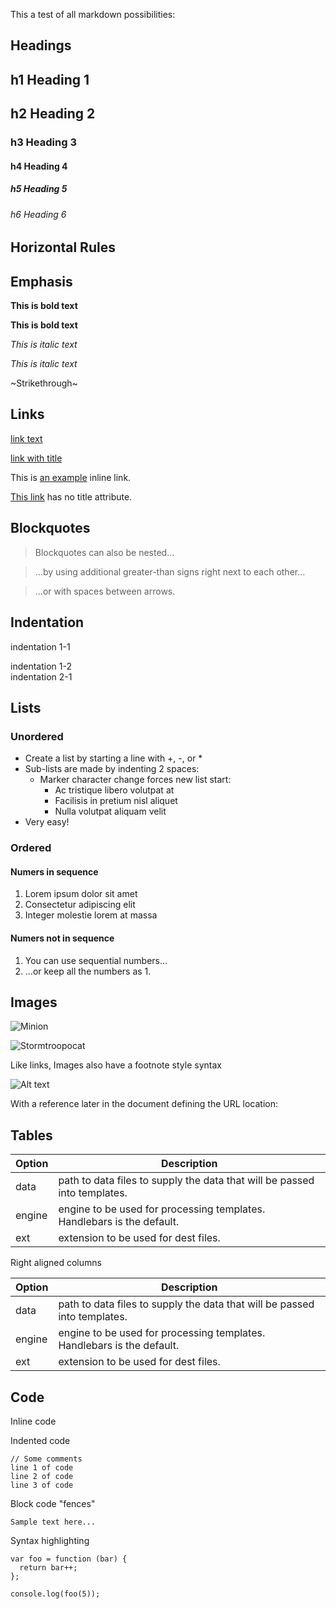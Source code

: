 This a test of all markdown possibilities:

## Headings

## h1 Heading 1

## h2 Heading 2

### h3 Heading 3

#### h4 Heading 4

##### h5 Heading 5

###### h6 Heading 6

## Horizontal Rules

## Emphasis

**This is bold text**

**This is bold text**

_This is italic text_

_This is italic text_

~Strikethrough~

## Links

[link text](http://dev.nodeca.com)

[link with title](http://nodeca.github.io/pica/demo/)

This is [an example](http://example.com/) inline link.

[This link](http://example.net/) has no title attribute.

## Blockquotes

> Blockquotes can also be nested...

> ...by using additional greater-than signs right next to each other...

> ...or with spaces between arrows.

## Indentation

indentation 1-1

indentation 1-2  
indentation 2-1

## Lists

### Unordered

- Create a list by starting a line with +, -, or \*
- Sub-lists are made by indenting 2 spaces:
  - Marker character change forces new list start:
    - Ac tristique libero volutpat at
    - Facilisis in pretium nisl aliquet
    - Nulla volutpat aliquam velit
- Very easy!

### Ordered

#### Numers in sequence

1.  Lorem ipsum dolor sit amet
2.  Consectetur adipiscing elit
3.  Integer molestie lorem at massa

#### Numers not in sequence

1.  You can use sequential numbers...
2.  ...or keep all the numbers as 1.

## Images

![Minion](https://octodex.github.com/images/dinotocat.png)

![Stormtroopocat](https://octodex.github.com/images/saritocat.png)

Like links, Images also have a footnote style syntax

![Alt text](https://octodex.github.com/images/daftpunktocat-thomas.gif)

With a reference later in the document defining the URL location:

## Tables

| Option | Description                                                               |
|--------|---------------------------------------------------------------------------|
| data   | path to data files to supply the data that will be passed into templates. |
| engine | engine to be used for processing templates. Handlebars is the default.    |
| ext    | extension to be used for dest files.                                      |

Right aligned columns

| Option | Description                                                               |
|--------|---------------------------------------------------------------------------|
| data   | path to data files to supply the data that will be passed into templates. |
| engine | engine to be used for processing templates. Handlebars is the default.    |
| ext    | extension to be used for dest files.                                      |

## Code

Inline code

Indented code

```plaintext
// Some comments
line 1 of code
line 2 of code
line 3 of code
```

Block code "fences"

```plaintext
Sample text here...
```

Syntax highlighting

```plaintext
var foo = function (bar) {
  return bar++;
};

console.log(foo(5));
```
